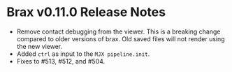 # Brax v0.11.0 Release Notes

* Remove contact debugging from the viewer. This is a breaking change compared to older versions of brax. Old saved files will not render using the new viewer.
* Added `ctrl` as input to the `MJX pipeline.init`.
* Fixes to #513, #512, and #504.
